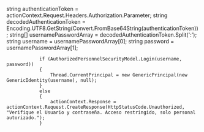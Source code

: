  string authenticationToken = actionContext.Request.Headers.Authorization.Parameter;
                string decodedAuthenticationToken = Encoding.UTF8.GetString(Convert.FromBase64String(authenticationToken));
                string[] usernamePasswordArray = decodedAuthenticationToken.Split(':');
                string username = usernamePasswordArray[0];
                string password = usernamePasswordArray[1];

                if (AuthorizedPersonnelSecurityModel.Login(username, password))
                {
                    Thread.CurrentPrincipal = new GenericPrincipal(new GenericIdentity(username), null);
                }
                else
                {
                    actionContext.Response = actionContext.Request.CreateResponse(HttpStatusCode.Unauthorized, "Verifique el Usuario y contraseña. Acceso restringido, solo personal autorizado.");
                }
